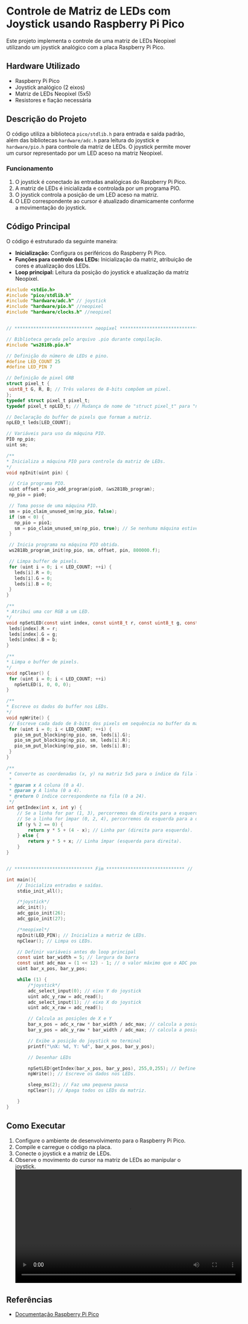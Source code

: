 # Controle de Matriz de LEDs com Joystick usando Raspberry Pi Pico

Este projeto implementa o controle de uma matriz de LEDs Neopixel utilizando um joystick analógico com a placa Raspberry Pi Pico.

## Hardware Utilizado
- Raspberry Pi Pico
- Joystick analógico (2 eixos)
- Matriz de LEDs Neopixel (5x5)
- Resistores e fiação necessária

## Descrição do Projeto
O código utiliza a biblioteca `pico/stdlib.h` para entrada e saída padrão, além das bibliotecas `hardware/adc.h` para leitura do joystick e `hardware/pio.h` para controle da matriz de LEDs. O joystick permite mover um cursor representado por um LED aceso na matriz Neopixel.

### Funcionamento
1. O joystick é conectado às entradas analógicas do Raspberry Pi Pico.
2. A matriz de LEDs é inicializada e controlada por um programa PIO.
3. O joystick controla a posição de um LED aceso na matriz.
4. O LED correspondente ao cursor é atualizado dinamicamente conforme a movimentação do joystick.

## Código Principal
O código é estruturado da seguinte maneira:
- **Inicialização:** Configura os periféricos do Raspberry Pi Pico.
- **Funções para controle dos LEDs:** Inicialização da matriz, atribuição de cores e atualização dos LEDs.
- **Loop principal:** Leitura da posição do joystick e atualização da matriz Neopixel.

```c
#include <stdio.h>
#include "pico/stdlib.h"
#include "hardware/adc.h" // joystick
#include "hardware/pio.h" //neopixel
#include "hardware/clocks.h" //neopixel


// ***************************** neopixel ***************************** //

// Biblioteca gerada pelo arquivo .pio durante compilação.
#include "ws2818b.pio.h"

// Definição do número de LEDs e pino.
#define LED_COUNT 25
#define LED_PIN 7

// Definição de pixel GRB
struct pixel_t {
 uint8_t G, R, B; // Três valores de 8-bits compõem um pixel.
};
typedef struct pixel_t pixel_t;
typedef pixel_t npLED_t; // Mudança de nome de "struct pixel_t" para "npLED_t" por clareza.

// Declaração do buffer de pixels que formam a matriz.
npLED_t leds[LED_COUNT];

// Variáveis para uso da máquina PIO.
PIO np_pio;
uint sm;

/**
* Inicializa a máquina PIO para controle da matriz de LEDs.
*/
void npInit(uint pin) {

 // Cria programa PIO.
 uint offset = pio_add_program(pio0, &ws2818b_program);
 np_pio = pio0;

 // Toma posse de uma máquina PIO.
 sm = pio_claim_unused_sm(np_pio, false);
 if (sm < 0) {
   np_pio = pio1;
   sm = pio_claim_unused_sm(np_pio, true); // Se nenhuma máquina estiver livre, panic!
 }

 // Inicia programa na máquina PIO obtida.
 ws2818b_program_init(np_pio, sm, offset, pin, 800000.f);

 // Limpa buffer de pixels.
 for (uint i = 0; i < LED_COUNT; ++i) {
   leds[i].R = 0;
   leds[i].G = 0;
   leds[i].B = 0;
 }
}

/**
* Atribui uma cor RGB a um LED.
*/
void npSetLED(const uint index, const uint8_t r, const uint8_t g, const uint8_t b) {
 leds[index].R = r;
 leds[index].G = g;
 leds[index].B = b;
}

/**
* Limpa o buffer de pixels.
*/
void npClear() {
 for (uint i = 0; i < LED_COUNT; ++i)
   npSetLED(i, 0, 0, 0);
}

/**
* Escreve os dados do buffer nos LEDs.
*/
void npWrite() {
 // Escreve cada dado de 8-bits dos pixels em sequência no buffer da máquina PIO.
 for (uint i = 0; i < LED_COUNT; ++i) {
   pio_sm_put_blocking(np_pio, sm, leds[i].G);
   pio_sm_put_blocking(np_pio, sm, leds[i].R);
   pio_sm_put_blocking(np_pio, sm, leds[i].B);
 }
}

/**
 * Converte as coordenadas (x, y) na matriz 5x5 para o índice da fila linear.
 * 
 * @param x A coluna (0 a 4).
 * @param y A linha (0 a 4).
 * @return O índice correspondente na fila (0 a 24).
 */
int getIndex(int x, int y) {
    // Se a linha for par (1, 3), percorremos da direita para a esquerda.
    // Se a linha for ímpar (0, 2, 4), percorremos da esquerda para a direita.
    if (y % 2 == 0) {
        return y * 5 + (4 - x); // Linha par (direita para esquerda).
    } else {
        return y * 5 + x; // Linha ímpar (esquerda para direita).
    }
}


// ***************************** Fim ***************************** //

int main(){
    // Inicializa entradas e saídas.
    stdio_init_all();

    /*joystick*/
    adc_init();
    adc_gpio_init(26);
    adc_gpio_init(27);

    /*neopixel*/
    npInit(LED_PIN); // Inicializa a matriz de LEDs.
    npClear(); // Limpa os LEDs.

    // Definir variáveis antes do loop principal
    const uint bar_width = 5; // largura da barra
    const uint adc_max = (1 << 12) - 1; // o valor máximo que o ADC pode retornar
    uint bar_x_pos, bar_y_pos;

    while (1) {
        /*joystick*/
        adc_select_input(0); // eixo Y do joystick
        uint adc_y_raw = adc_read();
        adc_select_input(1); // eixo X do joystick
        uint adc_x_raw = adc_read();

        // Calcula as posições de X e Y
        bar_x_pos = adc_x_raw * bar_width / adc_max; // calcula a posição x do "cursor"
        bar_y_pos = adc_y_raw * bar_width / adc_max; // calcula a posição y do "cursor"

        // Exibe a posição do joystick no terminal
        printf("\nX: %d, Y: %d", bar_x_pos, bar_y_pos);

        // Desenhar LEDs

        npSetLED(getIndex(bar_x_pos, bar_y_pos), 255,0,255); // Define o LED de índice (x,y) para Fuchsia / Magenta.
        npWrite(); // Escreve os dados nos LEDs.

        sleep_ms(2); // Faz uma pequena pausa
        npClear(); // Apaga todos os LEDs da matriz.

    }
}
```

## Como Executar
1. Configure o ambiente de desenvolvimento para o Raspberry Pi Pico.
2. Compile e carregue o código na placa.
3. Conecte o joystick e a matriz de LEDs.
4. Observe o movimento do cursor na matriz de LEDs ao manipular o joystick.
<video src="BolinhaFuncionando.mp4" controls width="600"></video>
   
## Referências
- [Documentação Raspberry Pi Pico](https://www.raspberrypi.com/documentation/microcontrollers/)

